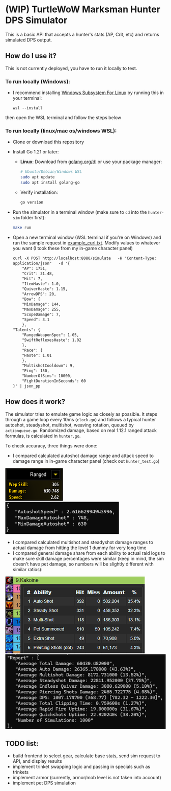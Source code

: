 # (WIP) TurtleWoW Marksman Hunter DPS Simulator

This is a basic API that accepts a hunter's stats (AP, Crit, etc) and returns simulated DPS output. 

## How do I use it?
This is not currently deployed, you have to run it locally to test.

### To run locally (Windows):
* I recommend installing [Windows Subsystem For Linux](https://learn.microsoft.com/en-us/windows/wsl/install) by running this in your terminal:
    ```
    wsl --install
    ```
then open the WSL terminal and follow the steps below

### To run locally (linux/mac os/windows WSL):
* Clone or download this repository

* Install Go 1.21 or later:
  * **Linux**: Download from [golang.org/dl](https://golang.org/dl/) or use your package manager:
    ```bash
    # Ubuntu/Debian/Windows WSL
    sudo apt update
    sudo apt install golang-go
    ```
  * Verify installation:
    ```bash
    go version
    ```


* Run the simulator in a terminal window (make sure to `cd` into the `hunter-sim` folder first):
  ```bash
  make run
  ```
* Open a new terminal window (WSL terminal if you're on Windows) and run the sample request in [example_curl.txt](example_curl.txt). Modify values to whatever you want (I took these from my in-game character panel)
    ```
    curl -X POST http://localhost:8080/simulate   -H "Content-Type: application/json"   -d '{
        "AP": 1751,
        "Crit": 31.48,
        "Hit": 7,
        "ItemHaste": 1.0,
        "QuiverHaste": 1.15,
        "ArrowDPS": 20,
        "Bow": {
        "MinDamage": 144,
        "MaxDamage": 255,
        "ScopeDamage": 7,
        "Speed": 3.1
        },
    "Talents": {
        "RangedWeaponSpec": 1.05,
        "SwiftReflexesHaste": 1.02
        },
        "Race": {
        "Haste": 1.01
        },
        "MultishotCooldown": 9,
        "Ping": 150,
        "NumberOfSims": 10000,
        "FightDurationInSeconds": 60
    }' | json_pp
    ```



## How does it work?
The simulator tries to emulate game logic as closely as possible. It steps through a game loop every 10ms (`clock.go`) and follows a typical hunter autoshot, steadyshot, multishot,  weaving rotation, queued by `actionqueue.go`. Randomized damage, based on real 1.12.1 ranged attack formulas, is calculated in `hunter.go`.

To check accuracy, three things were done:
* I compared calculated autoshot damage range and attack speed to damage range in in-game character panel (check out `hunter_test.go`)

![Char Panel Damage Range](./images/char-panel.png)
![Char Panel Compare](./images/char-panel-compare.png)

* I compared calculated multishot and steadyshot damage ranges to actual damage from hitting the level 1 dummy for very long time
* I compared general damage share from each ability to actual raid logs to make sure skill damage percentages were similar (keep in mind, the sim doesn't have pet damage, so numbers will be slightly different with similar ratios):

![turtlogs](./images/turtlogs.png)
![turtlogs comparison](./images/turtlogs-compare.png)



## TODO list:
* build frontend to select gear, calculate base stats, send sim request to API, and display results
* implement trinket swapping logic and passing in specials such as trinkets
* implement armor (currently, armor/mob level is not taken into account)
* implement pet DPS simulation

